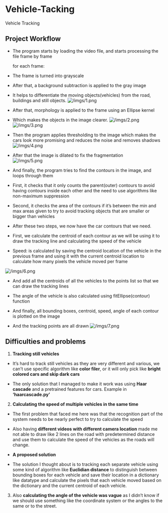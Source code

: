 # Vehicle-Tacking
Vehicle Tracking  


## Project Workflow  

- The program starts by loading the video file, and starts processing the file frame by frame 

	for each frame: 

 - The frame is turned into grayscale  

 - After that, a background subtraction is applied to the gray image 

  - It helps to differentiate the moving objects(vehicles) from the road, buildings and still objects. 
  ![/imgs/1.png](/imgs/1.png)


- After that, morphology is applied to the frame using an Ellipse kernel  

 - Which makes the objects in the image clearer. 
 ![/imgs/2.png](/imgs/2.png)
 ![/imgs/3.png](/imgs/3.png)
 

- Then the program applies thresholding to the image which makes the cars look more promising and reduces the noise and removes shadows 
![/imgs/4.png](/imgs/4.png)
 

- After that the image is dilated to fix the fragmentation  
![/imgs/5.png](/imgs/5.png)
 

- And finally, the program tries to find the contours in the image, and loops through them 

 - First, it checks that it only counts the parent(outer) contours to avoid having contours inside each other and the need to use algorithms like non-maximum suppression 

 - Second, it checks the area of the contours if it’s between the min and max areas given to try to avoid tracking objects that are smaller or bigger than vehicles 

 - After these two steps, we now have the car contours that we need. 

  - First, we calculate the centroid of each contour as we will be using it to draw the tracking line and calculating the speed of the vehicle 

  - Speed: is calculated by saving the centroid location of the vehicle in the previous frame and using it with the current centroid location to calculate how many pixels the vehicle moved per frame  

 ![/imgs/6.png](/imgs/6.png)

  - And add all the centroids of all the vehicles to the points list so that we can draw the tracking lines 

  - The angle of the vehicle is also calculated using fitEllipse(contour) function 

  - And finally, all bounding boxes, centroid, speed, angle of each contour is plotted on the image 

- And the tracking points are all drawn 
![/imgs/7.png](/imgs/7.png)
 

 

## Difficulties and problems 

1. **Tracking still vehicles**  

 - It’s hard to track still vehicles as they are very different and various, we can’t use specific algorithm like **color filer**, or it will only pick like **bright colored cars and skip dark cars**  

 - The only solution that I managed to make it work was using **Haar cascade** and a pretrained features for cars. Example in **‘haarcascade.py’** 

2. **Calculating the speed of multiple vehicles in the same time**  

 - The first problem that faced me here was that the recognition part of the system needs to be nearly perfect to try to calculate the speed 

 - Also having **different videos with different camera location** made me not able to draw like 2 lines on the road with predetermined distance and use them to calculate the speed of the vehicles as the roads will change. 

 - **A proposed solution**  

  - The solution I thought about is to tracking each separate vehicle using some kind of algorithm like **Euclidian distance** to distinguish between bounding boxes for each vehicle and save their location in a dictionary like datatype and calculate the pixels that each vehicle moved based on the dictionary and the current centroid of each vehicle. 

3. Also **calculating the angle of the vehicle was vague** as I didn’t know if we should use something like the coordinate system or the angles to the same or to the street. 


